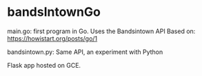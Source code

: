 # bandsIntownGo

main.go: first program in  Go. Uses the Bandsintown API
Based on: https://howistart.org/posts/go/1

bandsintown.py: Same API, an experiment with Python  
  
Flask app hosted on GCE.  



